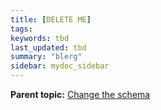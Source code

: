 ```yaml
---
title: [DELETE ME]
tags: 
keywords: tbd
last_updated: tbd
summary: "blerg"
sidebar: mydoc_sidebar
---
```




**Parent topic:** [Change the schema](/pages/admin/loading/change_schema.html)
